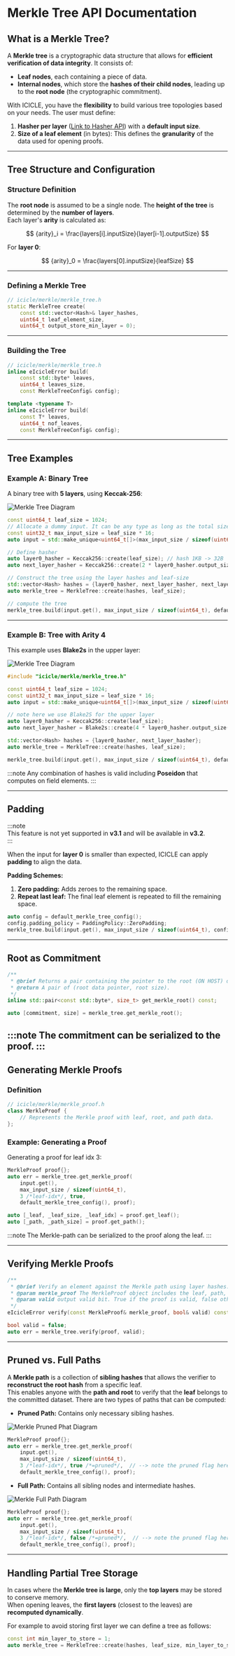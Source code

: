 
# Merkle Tree API Documentation

## What is a Merkle Tree?

A **Merkle tree** is a cryptographic data structure that allows for **efficient verification of data integrity**. It consists of:
- **Leaf nodes**, each containing a piece of data.
- **Internal nodes**, which store the **hashes of their child nodes**, leading up to the **root node** (the cryptographic commitment).

With ICICLE, you have the **flexibility** to build various tree topologies based on your needs. The user must define:

1. **Hasher per layer** ([Link to Hasher API](./hash.md)) with a **default input size**.
2. **Size of a leaf element** (in bytes): This defines the **granularity** of the data used for opening proofs.

---

## Tree Structure and Configuration

### Structure Definition

The **root node** is assumed to be a single node. The **height of the tree** is determined by the **number of layers**.  
Each layer's **arity** is calculated as:

$$
{arity}_i = \frac{layers[i].inputSize}{layer[i-1].outputSize}
$$

For **layer 0**:

$$
{arity}_0 = \frac{layers[0].inputSize}{leafSize}
$$

---

### Defining a Merkle Tree

```cpp
// icicle/merkle/merkle_tree.h
static MerkleTree create(
    const std::vector<Hash>& layer_hashes, 
    uint64_t leaf_element_size, 
    uint64_t output_store_min_layer = 0);
```

---

### Building the Tree

```cpp
// icicle/merkle/merkle_tree.h
inline eIcicleError build(
    const std::byte* leaves, 
    uint64_t leaves_size, 
    const MerkleTreeConfig& config);

template <typename T>
inline eIcicleError build(
    const T* leaves, 
    uint64_t nof_leaves, 
    const MerkleTreeConfig& config);
```

---

## Tree Examples

### Example A: Binary Tree

A binary tree with **5 layers**, using **Keccak-256**:

![Merkle Tree Diagram](./merkle_diagrams/diagram1.png)

```cpp
const uint64_t leaf_size = 1024;
// Allocate a dummy input. It can be any type as long as the total size matches.
const uint32_t max_input_size = leaf_size * 16;
auto input = std::make_unique<uint64_t[]>(max_input_size / sizeof(uint64_t));

// Define hasher
auto layer0_hasher = Keccak256::create(leaf_size); // hash 1KB -> 32B
auto next_layer_hasher = Keccak256::create(2 * layer0_hasher.output_size()); // hash every 64B to 32B

// Construct the tree using the layer hashes and leaf-size
std::vector<Hash> hashes = {layer0_hasher, next_layer_hasher, next_layer_hasher, next_layer_hasher, next_layer_hasher};
auto merkle_tree = MerkleTree::create(hashes, leaf_size);

// compute the tree
merkle_tree.build(input.get(), max_input_size / sizeof(uint64_t), default_merkle_tree_config());
```

---

### Example B: Tree with Arity 4

This example uses **Blake2s** in the upper layer:

![Merkle Tree Diagram](./merkle_diagrams/diagram2.png)

```cpp
#include "icicle/merkle/merkle_tree.h"

const uint64_t leaf_size = 1024;
const uint32_t max_input_size = leaf_size * 16;
auto input = std::make_unique<uint64_t[]>(max_input_size / sizeof(uint64_t));

// note here we use Blake2S for the upper layer
auto layer0_hasher = Keccak256::create(leaf_size);
auto next_layer_hasher = Blake2s::create(4 * layer0_hasher.output_size());

std::vector<Hash> hashes = {layer0_hasher, next_layer_hasher};
auto merkle_tree = MerkleTree::create(hashes, leaf_size);

merkle_tree.build(input.get(), max_input_size / sizeof(uint64_t), default_merkle_tree_config());
```

:::note
Any combination of hashes is valid including **Poseidon** that computes on field elements.
:::

---

## Padding

:::note  
This feature is not yet supported in **v3.1** and will be available in **v3.2**.  
:::

When the input for **layer 0** is smaller than expected, ICICLE can apply **padding** to align the data.

**Padding Schemes:**
1. **Zero padding:** Adds zeroes to the remaining space.
2. **Repeat last leaf:** The final leaf element is repeated to fill the remaining space.

```cpp
auto config = default_merkle_tree_config();
config.padding_policy = PaddingPolicy::ZeroPadding;
merkle_tree.build(input.get(), max_input_size / sizeof(uint64_t), config);
```

---

## Root as Commitment

```cpp
/**
 * @brief Returns a pair containing the pointer to the root (ON HOST) data and its size.
 * @return A pair of (root data pointer, root size).
 */
inline std::pair<const std::byte*, size_t> get_merkle_root() const;

auto [commitment, size] = merkle_tree.get_merkle_root();
```

:::note
The commitment can be serialized to the proof.
:::
---

## Generating Merkle Proofs

### Definition

```cpp
// icicle/merkle/merkle_proof.h
class MerkleProof {
    // Represents the Merkle proof with leaf, root, and path data.
};
```

### Example: Generating a Proof

Generating a proof for leaf idx 3:

```cpp
MerkleProof proof{};
auto err = merkle_tree.get_merkle_proof(
    input.get(), 
    max_input_size / sizeof(uint64_t), 
    3 /*leaf-idx*/, true, 
    default_merkle_tree_config(), proof);

auto [_leaf, _leaf_size, _leaf_idx] = proof.get_leaf();
auto [_path, _path_size] = proof.get_path();
```

:::note
The Merkle-path can be serialized to the proof along the leaf.
:::

---

## Verifying Merkle Proofs

```cpp
/**
 * @brief Verify an element against the Merkle path using layer hashes.
 * @param merkle_proof The MerkleProof object includes the leaf, path, and the root.
 * @param valid output valid bit. True if the proof is valid, false otherwise.
 */
eIcicleError verify(const MerkleProof& merkle_proof, bool& valid) const;

bool valid = false;
auto err = merkle_tree.verify(proof, valid);
```

---

## Pruned vs. Full Paths

A **Merkle path** is a collection of **sibling hashes** that allows the verifier to **reconstruct the root hash** from a specific leaf.  
This enables anyone with the **path and root** to verify that the **leaf** belongs to the committed dataset. 
There are two types of paths that can be computed:

- **Pruned Path:** Contains only necessary sibling hashes.

![Merkle Pruned Phat Diagram](./merkle_diagrams/diagram1_path.png)

```cpp
MerkleProof proof{};
auto err = merkle_tree.get_merkle_proof(
    input.get(), 
    max_input_size / sizeof(uint64_t), 
    3 /*leaf-idx*/, true /*=pruned*/,  // --> note the pruned flag here
    default_merkle_tree_config(), proof);
```
- **Full Path:** Contains all sibling nodes and intermediate hashes.

![Merkle Full Path Diagram](./merkle_diagrams/diagram1_path_full.png)

```cpp
MerkleProof proof{};
auto err = merkle_tree.get_merkle_proof(
    input.get(), 
    max_input_size / sizeof(uint64_t), 
    3 /*leaf-idx*/, false /*=pruned*/,  // --> note the pruned flag here
    default_merkle_tree_config(), proof);
```

---

## Handling Partial Tree Storage

In cases where the **Merkle tree is large**, only the **top layers** may be stored to conserve memory.  
When opening leaves, the **first layers** (closest to the leaves) are **recomputed dynamically**.

For example to avoid storing first layer we can define a tree as follows:

```cpp
const int min_layer_to_store = 1;
auto merkle_tree = MerkleTree::create(hashes, leaf_size, min_layer_to_store);
```
